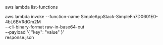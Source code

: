 

aws lambda list-functions

  aws lambda invoke --function-name  SimpleAppStack-SimpleFn7D0601E0-4bL6BVRdOm2M \
       --cli-binary-format raw-in-base64-out   \
       --payload '{ "key": "value" }' \
       response.json 